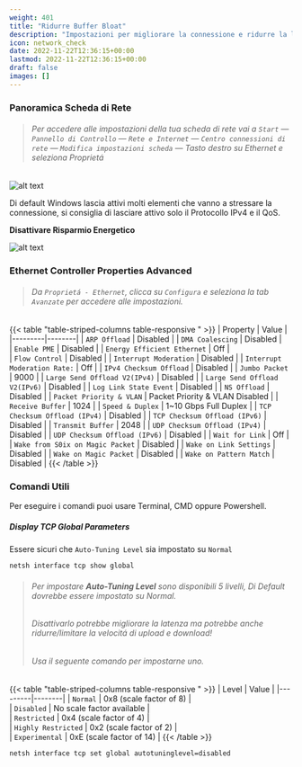 ```yaml
---
weight: 401
title: "Ridurre Buffer Bloat"
description: "Impostazioni per migliorare la connessione e ridurre la latenza!" 
icon: network_check
date: 2022-11-22T12:36:15+00:00
lastmod: 2022-11-22T12:36:15+00:00
draft: false
images: []
---
```


### Panoramica Scheda di Rete
> ###### Per accedere alle impostazioni della tua scheda di rete vai a `Start` ― `Pannello di Controllo` ― `Rete e Internet` ― `Centro connessioni di rete` ― `Modifica impostazioni scheda` ― Tasto destro su Ethernet e seleziona Proprietá 

![alt text](https://i.imgur.com/SRexdT4.png)

Di default Windows lascia attivi molti elementi che vanno a stressare la connessione, si consiglia di lasciare attivo solo il Protocollo IPv4 e il QoS.

**Disattivare Risparmio Energetico**

![alt text](https://i.imgur.com/vwAGSDk.png)

### Ethernet Controller Properties Advanced 
> ###### Da `Proprietá - Ethernet`, clicca su `Configura` e seleziona la tab `Avanzate` per accedere alle impostazioni.

{{< table "table-striped-columns table-responsive " >}}
| Property | Value |
|---------|--------|
| `ARP Offload` |  Disabled | 
| `DMA Coalescing` |  Disabled |  
| `Enable PME` | Disabled | 
| `Energy Efficient Ethernet` | Off |  
| `Flow Control` | Disabled | 
| `Interrupt Moderation` | Disabled | 
| `Interrupt Moderation Rate:` | Off | 
| `IPv4 Checksum Offload` | Disabled | 
| `Jumbo Packet` | 9000 | 
| `Large Send Offload V2(IPv4)` | Disabled | 
| `Large Send Offload V2(IPv6)` | Disabled | 
| `Log Link State Event` | Disabled | 
| `NS Offload` | Disabled | 
| `Packet Priority & VLAN` | Packet Priority & VLAN Disabled | 
| `Receive Buffer` | 1024 | 
| `Speed & Duplex` | 1~10 Gbps Full Duplex | 
| `TCP Checksum Offload (IPv4)` | Disabled | 
| `TCP Checksum Offload (IPv6)` | Disabled | 
| `Transmit Buffer` | 2048 | 
| `UDP Checksum Offload (IPv4)` | Disabled | 
| `UDP Checksum Offload (IPv6)` | Disabled | 
| `Wait for Link` | Off | 
| `Wake from S0ix on Magic Packet` | Disabled | 
| `Wake on Link Settings` | Disabled | 
| `Wake on Magic Packet` | Disabled |
| `Wake on Pattern Match` | Disabled |
{{< /table >}}

### Comandi Utili
Per eseguire i comandi puoi usare Terminal, CMD oppure Powershell.

##### Display TCP Global Parameters
Essere sicuri che `Auto-Tuning Level` sia impostato su `Normal`
```sh
netsh interface tcp show global
```

> ###### Per impostare **Auto-Tuning Level** sono disponibili 5 livelli, Di Default dovrebbe essere impostato su Normal.
> ###### Disattivarlo potrebbe migliorare la latenza ma potrebbe anche ridurre/limitare la velocitá di upload e download!
> ###### Usa il seguente comando per impostarne uno.

{{< table "table-striped-columns table-responsive " >}}
| Level | Value |
|---------|--------|
| `Normal` | 0x8 (scale factor of 8) | 	
| `Disabled` | No scale factor available | 	
| `Restricted` | 0x4 (scale factor of 4) | 	
| `Highly Restricted` | 0x2 (scale factor of 2) |	
| `Experimental` | 0xE (scale factor of 14) |
{{< /table >}}

```sh
netsh interface tcp set global autotuninglevel=disabled
```


